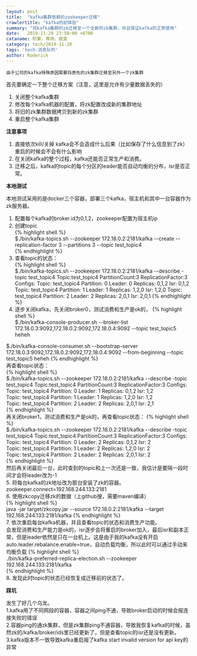 ```yaml
---
layout: post
title:  "kafka集群依赖的zookeeper迁移"
crawlertitle: "kafka的初体验"
summary: "将kafka集群的zk迁移至一个全新的zk集群，并且保证kafka的正常使用"
date:   2019-11-20 23:50:00 +0700
cataname: 积累，等待，蜕变
category: tech/2019-11-20
tags: 'tech-消息队列'
author: Roderick
---
```

`由于公司的kafka特殊原因需要将原先的zk集群迁移至另外一个zk集群`

首先要确定一下整个迁移方案（注意，这里是允许有少量数据丢失的）  
1. 关闭整个kafka集群
2. 修改每个kafka机器的配置，将zk配置改成新的集群地址
3. 将旧的zk集群数据拷贝到新的zk集群
4. 重启整个kafka集群

**注意事项**

1. 直接依次kill/关掉 kafka会不会造成什么后果（比如保存了什么信息到了zk）重启的时候会不会有什么影响
2. 在关闭kafka的整个过程，kafka还能否正常生产和消费。
3. 迁移之后，kafka的topic的每个分区的leader能否自动均衡的分布，isr是否正常。


**本地测试**

本地测试采用的是docker三个容器，部署三个kafka，宿主机和其中一台容器作为zk服务器。  
1. 配置每个kafka的broker.id为0,1,2，zookeeper配置为宿主机ip  
2. 创建topic  
{% highlight shell %}  
$./bin/kafka-topics.sh --zookeeper 172.18.0.2:2181/kafka --create --replication-factor 3 --partitions 3 --topic test_topic4  
{% endhighlight %}  
3. 查看topic的状态：  
{% highlight shell %}  
$./bin/kafka-topics.sh --zookeeper 172.18.0.2:2181/kafka --describe -topic test_topic4
Topic:test_topic4       PartitionCount:3        ReplicationFactor:3     Configs:
        Topic: test_topic4      Partition: 0    Leader: 0       Replicas: 0,1,2 Isr: 0,1,2
        Topic: test_topic4      Partition: 1    Leader: 1       Replicas: 1,2,0 Isr: 1,2,0
        Topic: test_topic4      Partition: 2    Leader: 2       Replicas: 2,0,1 Isr: 2,0,1
{% endhighlight %}  
4. 逐步关闭kafka，先关闭broker0，测试消费和生产是ok的，
{% highlight shell %}  
$./bin/kafka-console-producer.sh  --broker-list 172.18.0.3:9092,172.18.0.2:9092,172.18.0.4:9092 --topic test_topic5
heheh

$./bin/kafka-console-consumer.sh --bootstrap-server 172.18.0.3:9092,172.18.0.2:9092,172.18.0.4:9092 --from-beginning --topic test_topic5
heheh
{% endhighlight %}  
再查看topic状态：  
{% highlight shell %}  
$./bin/kafka-topics.sh --zookeeper 172.18.0.2:2181/kafka --describe -topic test_topic4
Topic:test_topic4       PartitionCount:3        ReplicationFactor:3     Configs:  
        Topic: test_topic4      Partition: 0    Leader: 1       Replicas: 0,1,2 Isr: 1,2  
        Topic: test_topic4      Partition: 1    Leader: 1       Replicas: 1,2,0 Isr: 1,2  
        Topic: test_topic4      Partition: 2    Leader: 2       Replicas: 2,0,1 Isr: 2,1  
{% endhighlight %}  
再关闭broker1，测试消费和生产是ok的，再查看topic状态：
{% highlight shell %}  
$./bin/kafka-topics.sh --zookeeper 172.18.0.2:2181/kafka --describe -topic test_topic4
Topic:test_topic4       PartitionCount:3        ReplicationFactor:3     Configs:  
        Topic: test_topic4      Partition: 0    Leader: 2       Replicas: 0,1,2 Isr: 2  
        Topic: test_topic4      Partition: 1    Leader: 2       Replicas: 1,2,0 Isr: 2  
        Topic: test_topic4      Partition: 2    Leader: 2       Replicas: 2,0,1 Isr: 2  
{% endhighlight %}  
然后再关闭最后一台，此时查到的topic和上一次还是一致，我估计是要隔一段时间才会将leader改为-1  
5. 将每台kafka的zk地址改为那台安装了zk的容器。  
zookeeper.connect=192.168.244.133:2181  
6. 使用zkcopy迁移zk的数据（上github搜，需要maven编译）  
{% highlight shell %}  
java -jar target/zkcopy.jar --source 172.18.0.2:2181/kafka --target 192.168.244.133:2181/kafka
{% endhighlight %}  
7. 依次重启每台kafka机器，并且查看topic的状态和消费生产功能。  
会发现消费和生产能力是ok的，isr逐步会将重启的broker加入，最后isr和副本正常，但是leader依然是只在一台机上。这是由于我的kafka没有开启auto.leader.rebalance.enable=true，自动负载均衡，所以此时可以通过手动来均衡负载
{% highlight shell %}  
./bin/kafka-preferred-replica-election.sh --zookeeper 192.168.244.133:2181/kafka      
{% endhighlight %}  
8. 发现此时topic的状态已经恢复成迁移前的状态了。

**踩坑**

发生了好几个乌龙。  
1.kafka用了不同网段的容器，容器之间ping不通，导致broker启动的时候会报连接失败的错误   
2.容器ping的通zk集群，但是zk集群ping不通容器，导致我恢复kafka的时候，虽然zk的/kafka/broker/ids里已经更新了，但是查看topic的isr还是没有更新。  
3.kafka版本不一致导致kafka重启报了kafka start invalid version for api key的异常  
